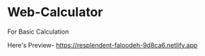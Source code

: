 # Web-Calculator
For Basic Calculation

Here's Preview- https://resplendent-faloodeh-9d8ca6.netlify.app
